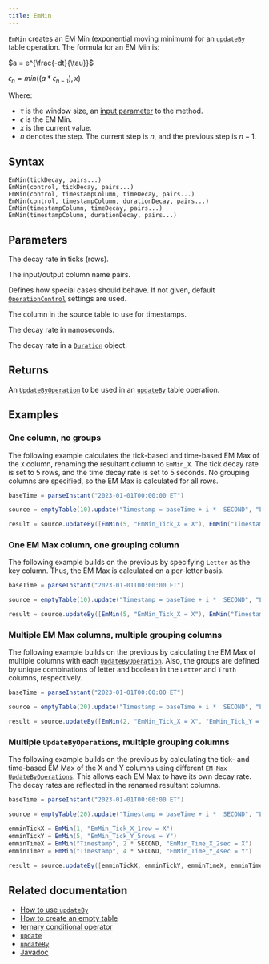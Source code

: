 ```yaml
---
title: EmMin
---
```


`EmMin` creates an EM Min (exponential moving minimum) for an [`updateBy`](./updateBy.md) table operation. The formula for an EM Min is:

$a = e^{\frac{-dt}{\tau}}$

$\epsilon_{n} = min((a * \epsilon_{n-1}), x)$

Where:

- $\tau$ is the window size, an [input parameter](#parameters) to the method.
- $\epsilon$ is the EM Min.
- $x$ is the current value.
- $n$ denotes the step. The current step is $n$, and the previous step is $n - 1$.

## Syntax

```
EmMin(tickDecay, pairs...)
EmMin(control, tickDecay, pairs...)
EmMin(control, timestampColumn, timeDecay, pairs...)
EmMin(control, timestampColumn, durationDecay, pairs...)
EmMin(timestampColumn, timeDecay, pairs...)
EmMin(timestampColumn, durationDecay, pairs...)
```

## Parameters

<ParamTable>
<Param name="tickDecay" type="double">

The decay rate in ticks (rows).

</Param>
<Param name="pairs" type="String...">

The input/output column name pairs.

</Param>
<Param name="control" type="OperationControl">

Defines how special cases should behave. If not given, default [`OperationControl`](./OperationControl.md) settings are used.

</Param>
<Param name="timestampColumn" type="String">

The column in the source table to use for timestamps.

</Param>
<Param name="timeDecay" type="long">

The decay rate in nanoseconds.

</Param>
<Param name="durationDecay" type="Duration">

The decay rate in a [`Duration`](https://docs.oracle.com/en/java/javase/17/docs/api/java.base/java/time/Duration.html) object.

</Param>
</ParamTable>

## Returns

An [`UpdateByOperation`](./updateBy.md#parameters) to be used in an [`updateBy`](./updateBy.md) table operation.

## Examples

### One column, no groups

The following example calculates the tick-based and time-based EM Max of the `X` column, renaming the resultant column to `EmMin_X`. The tick decay rate is set to 5 rows, and the time decay rate is set to 5 seconds. No grouping columns are specified, so the EM Max is calculated for all rows.

```groovy order=source,result
baseTime = parseInstant("2023-01-01T00:00:00 ET")

source = emptyTable(10).update("Timestamp = baseTime + i *  SECOND", "Letter = (i % 2 == 0) ? `A` : `B`", "X = randomInt(0,25)")

result = source.updateBy([EmMin(5, "EmMin_Tick_X = X"), EmMin("Timestamp", 5 * SECOND, "EmMin_Time_X = X")])
```

### One EM Max column, one grouping column

The following example builds on the previous by specifying `Letter` as the key column. Thus, the EM Max is calculated on a per-letter basis.

```groovy order=source,result
baseTime = parseInstant("2023-01-01T00:00:00 ET")

source = emptyTable(10).update("Timestamp = baseTime + i *  SECOND", "Letter = (i % 2 == 0) ? `A` : `B`", "X = randomInt(0,25)")

result = source.updateBy([EmMin(5, "EmMin_Tick_X = X"), EmMin("Timestamp", 5 * SECOND, "EmMin_Time_X = X")], "Letter")
```

### Multiple EM Max columns, multiple grouping columns

The following example builds on the previous by calculating the EM Max of multiple columns with each [`UpdateByOperation`](./updateBy.md#parameters). Also, the groups are defined by unique combinations of letter and boolean in the `Letter` and `Truth` columns, respectively.

```groovy order=source,result
baseTime = parseInstant("2023-01-01T00:00:00 ET")

source = emptyTable(20).update("Timestamp = baseTime + i *  SECOND", "Letter = (i % 2 == 0) ? `A` : `B`", "Truth = randomBool()", "X = randomInt(0, 25)", "Y = randomInt(0, 25)")

result = source.updateBy([EmMin(2, "EmMin_Tick_X = X", "EmMin_Tick_Y = Y"), EmMin("Timestamp", 3 * SECOND, "EmMin_Time_X = X", "EmMin_Time_Y = Y")], "Letter", "Truth")
```

### Multiple `UpdateByOperations`, multiple grouping columns

The following example builds on the previous by calculating the tick- and time-based EM Max of the X and Y columns using different `EM Max` [`UpdateByOperations`](./updateBy.md#parameters). This allows each EM Max to have its own decay rate. The decay rates are reflected in the renamed resultant columns.

```groovy order=source,result
baseTime = parseInstant("2023-01-01T00:00:00 ET")

source = emptyTable(20).update("Timestamp = baseTime + i *  SECOND", "Letter = (i % 2 == 0) ? `A` : `B`", "Truth = randomBool()", "X = randomInt(0, 25)", "Y = randomInt(0, 25)")

emminTickX = EmMin(1, "EmMin_Tick_X_1row = X")
emminTickY = EmMin(5, "EmMin_Tick_Y_5rows = Y")
emminTimeX = EmMin("Timestamp", 2 * SECOND, "EmMin_Time_X_2sec = X")
emminTimeY = EmMin("Timestamp", 4 * SECOND, "EmMin_Time_Y_4sec = Y")

result = source.updateBy([emminTickX, emminTickY, emminTimeX, emminTimeY], "Letter", "Truth")
```

## Related documentation

- [How to use `updateBy`](../../../how-to-guides/rolling-aggregations.md)
- [How to create an empty table](../../../how-to-guides/new-and-empty-table.md#emptytable)
- [ternary conditional operator](../../../how-to-guides/ternary-if-how-to.md)
- [`update`](../select/update.md)
- [`updateBy`](./updateBy.md)
- [Javadoc](https://deephaven.io/core/javadoc/io/deephaven/api/updateby/UpdateByOperation.html#EmMin(double,java.lang.String...))
